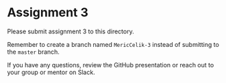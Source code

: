 # Assignment 3

Please submit assignment 3 to this directory.

Remember to create a branch named `MericCelik-3` 
instead of submitting to the `master` branch.

If you have any questions, review the GitHub presentation or reach
out to your group or mentor on Slack.
